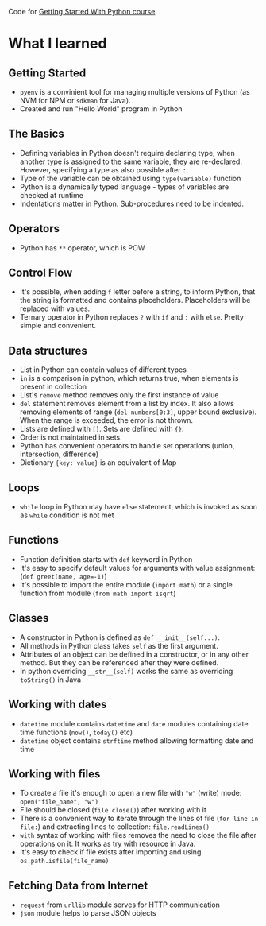 Code for [Getting Started With Python course](https://www.amigoscode.com/courses/python)

# What I learned

## Getting Started

- `pyenv` is a convinient tool for managing multiple versions of Python (as NVM for NPM or `sdkman` for Java).
- Created and run "Hello World" program in Python

## The Basics

- Defining variables in Python doesn't require declaring type, when another type is assigned to the same variable, they
  are re-declared. However, specifying a type as also possible after `:`.
- Type of the variable can be obtained using `type(variable)` function
- Python is a dynamically typed language - types of variables are checked at runtime
- Indentations matter in Python. Sub-procedures need to be indented.

## Operators

- Python has `**` operator, which is POW

## Control Flow

- It's possible, when adding `f` letter before a string, to inform Python, that the string is formatted and contains
  placeholders. Placeholders will be replaced with values.
- Ternary operator in Python replaces `?` with `if` and `:` with `else`. Pretty simple and convenient.

## Data structures

- List in Python can contain values of different types
- `in` is a comparison in python, which returns true, when elements is present in collection
- List's `remove` method removes only the first instance of value
- `del` statement removes element from a list by index. It also allows removing elements of range (`del numbers[0:3]`,
  upper bound exclusive). When the range is exceeded, the error is not thrown.
- Lists are defined with `[]`. Sets are defined with `{}`.
- Order is not maintained in sets.
- Python has convenient operators to handle set operations (union, intersection, difference)
- Dictionary `{key: value}` is an equivalent of Map

## Loops

- `while` loop in Python may have `else` statement, which is invoked as soon as `while` condition is not met

## Functions

- Function definition starts with `def` keyword in Python
- It's easy to specify default values for arguments with value assignment: (`def greet(name, age=-1)`)
- It's possible to import the entire module (`import math`) or a single function from module (`from math import isqrt`)

## Classes

- A constructor in Python is defined as `def __init__(self...)`.
- All methods in Python class takes `self` as the first argument.
- Attributes of an object can be defined in a constructor, or in any other method. But they can be referenced after they
  were defined.
- In python overriding `__str__(self)` works the same as overriding `toString()` in Java

## Working with dates

- `datetime` module contains `datetime` and `date` modules containing date time functions (`now()`, `today()` etc)
- `datetime` object contains `strftime` method allowing formatting date and time

## Working with files

- To create a file it's enough to open a new file with `"w"` (write) mode: `open("file_name", "w")`
- File should be closed (`file.close()`) after working with it
- There is a convenient way to iterate through the lines of file (`for line in file:`) and extracting lines to
  collection: `file.readLines()`
- `with` syntax of working with files removes the need to close the file after operations on it. It works as try with
  resource in Java.
- It's easy to check if file exists after importing and using `os.path.isfile(file_name)`

## Fetching Data from Internet

- `request` from `urllib` module serves for HTTP communication
- `json` module helps to parse JSON objects